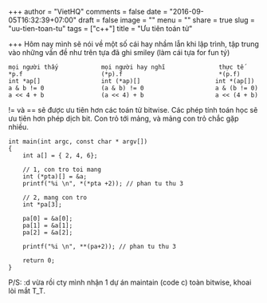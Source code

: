 +++
author = "VietHQ"
comments = false
date = "2016-09-05T16:32:39+07:00"
draft = false
image = ""
menu = ""
share = true
slug = "uu-tien-toan-tu"
tags = ["c++"]
title = "Ưu tiên toán tử"

+++
Hôm nay mình sẽ nói về một số cái hay nhầm lẫn khi lập trình, tập trung vào những vấn đề như trên tựa đã ghi smiley (làm cái tựa for fun tý)

```
mọi người thấy            mọi người hay nghĩ               thực tế
*p.f                      (*p).f                           *(p.f)
int *ap[]                 int (*ap)[]                     int *(ap[])
a & b != 0                (a & b) != 0                    a & (b != 0)
a << 4 + b                (a << 4) + b                    a << (4 + b)
```

!= và == sẽ được ưu tiên hơn các toán tử bitwise.
Các phép tính toán học sẽ ưu tiên hơn phép dịch bit.
Con trỏ tới mảng, và mảng con trỏ chắc gặp nhiều.

```
int main(int argc, const char * argv[])
{
    int a[] = { 2, 4, 6};
    
    // 1, con tro toi mang
    int (*pta)[] = &a;
    printf("%i \n", *(*pta +2)); // phan tu thu 3
    
    // 2, mang con tro
    int *pa[3];
    
    pa[0] = &a[0];
    pa[1] = &a[1];
    pa[2] = &a[2];
    
    printf("%i \n", **(pa+2)); // phan tu thu 3
    
    return 0;
}
```

P/S: :d vừa rồi cty mình nhận 1 dự án maintain (code c) toàn bitwise, khoai lòi mắt T_T.


